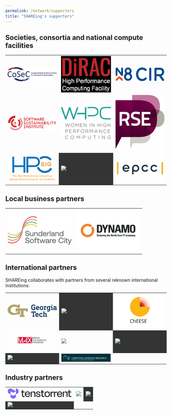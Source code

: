 ```yaml
---
permalink: /network/supporters
title: "SHAREing's supporters"
---
```


## Societies, consortia and national compute facilities

<table border="0">
 <tr>
  <td>
   <a href="https://www.cosec.ac.uk/">
    <img width="200px" src="/assets/logos/CoSeC.png" />
   </a>
  </td>
  <td>
   <a href="https://dirac.ac.uk/">
    <img width="200px" src="/assets/logos/DiRAC.webp" />
   </a>
  </td>
  <td>
   <a href="https://n8cir.org.uk/">
    <img width="200px" src="/assets/logos/N8CIR.png" />
   </a>
  </td>
 </tr>
 <tr>
  <td>
   <a href="https://www.software.ac.uk/">
    <img width="200px" src="/assets/logos/SSI.svg" />
   </a>
  </td>
  <td>
   <a href="https://womeninhpc.org/">
    <img width="200px" src="/assets/logos/WHPC.jpg" />
   </a>
  </td>
  <td>
   <a href="https://society-rse.org/">
    <img width="200px" src="/assets/logos/Soc_RSE.png" />
   </a>
  </td>
 </tr>
 <tr>
  <td>
   <a href="https://hpc-sig.org.uk/">
    <img width="200px" src="/assets/logos/HPC-SIG.png" />
   </a>
  </td>
  <td bgcolor="#343434">
   <a href="https://www.iris.ac.uk/">
    <img width="200px" src="https://www.iris.ac.uk/wp-content/uploads/2019/09/cropped-On-Dark.png" />
   </a>
  </td>
  <td>
   <a href="https://www.epcc.ed.ac.uk">
    <img width="200px" src="/assets/logos/epcc.jpg" />
   </a>
  </td>
 </tr>
</table>



## Local business partners

<table border="0">
 <tr>
  <td>
   <a href="https://www.sunderlandsoftwarecity.com">
    <img width="200px" src="/assets/logos/SunderlandSoftwareCity.png" />
   </a>
  </td>
  <td>
   <a href="https://dynamonortheast.co.uk/">
    <img width="200px" src="/assets/logos/Dynamo.gif" />
   </a>
  </td>
 </tr>
</table>

## International partners 

SHAREing collaborates with partners from several reknown international institutions:

<table border="0">
 <tr>
  <td>
   <a href="https://cse.gatech.edu/">
    <img width="200px" src="/assets/logos/GeorgiaTech.png" />
   </a>
  </td>
  <td bgcolor="#343434">
   <a href="https://www.ecmwf.int/">
    <img width="200px" src="https://www.ecmwf.int/sites/default/files/ECMWF50_Logo_Horizontal_White.png" />
   </a>
  </td>
  <td>
   <a href="https://cheese-coe.eu/">
    <img width="200px" src="/assets/logos/ChEESE.svg" />
   </a>
  </td>
 </tr>
 <tr>
  <td>
   <a href="https://www.max-centre.eu/">
    <img width="200px" src="/assets/logos/MAX-CoE.jpeg" />
   </a>
  </td>
  <td>
   <a href="https://www.cs10.tf.fau.de/">
    <img width="200px" src="https://www.cs10.tf.fau.de/files/2018/04/cropped-LSS-Logo-1.png" />
   </a>
  </td>
  <td bgcolor="#343434">
   <a href="https://casc.org/">
    <img width="200px" src="https://casc.org/wp-content/uploads/2024/06/Logo.svg" />
   </a>
  </td>
 </tr>
 <tr>
  <td bgcolor="#343434">
   <a href="https://home.cern/">
    <img width="200px" src="https://home.cern/sites/default/files/logo/cern-logo.png" />
   </a>
  </td>
  <td>
   <a href="https://crd.lbl.gov/">
    <img width="200px" src="/assets/logos/lbl.png" />
   </a>
  </td>
 </tr>
</table>


## Industry partners

<table border="0">
 <tr>
  <td>
   <a href="https://tenstorrent.com/">
    <img width="200px" src="/assets/logos/tenstorrent.svg" />
   </a>
  </td>
  <td>
   <a href="https://www.nvidia.com">
    <img width="200px" src="https://www.nvidia.com/content/nvidiaGDC/us/en_US/about-nvidia/legal-info/logo-brand-usage/_jcr_content/root/responsivegrid/nv_container_392921705/nv_container/nv_image.coreimg.100.630.png/1703060329053/nvidia-logo-vert.png" />
   </a>
  </td>
  <td bgcolor="#343434">
   <a href="https://www.amd.com">
    <img width="200px" src="https://www.amd.com/content/dam/code/images/header/amd-header-logo.svg" />
   </a>
  </td>
 </tr>
 <tr>
  <td bgcolor="#343434">
   <a href="https://www.linaro.org/">
    <img width="200px" src="https://www.linaro.org/_astro/logo_20Fg4F.webp" />
   </a>
  </td>
 </tr>
 <tr>
 </tr>
 <tr>
 </tr>
 <tr>
 </tr>
</table>







<!--
  
  %
  % Not enlisted as partners
  %
  \includepdf[pages=-]{los/LoS_Linaro.pdf}
  \includepdf[pages=-]{los/LoS_BIOSIT.pdf}
  \includepdf[pages=-]{los/LoS_ClusterVision.pdf}
  \includepdf[pages=-]{los/LoS_Dell.pdf}
  \includepdf[pages=-]{los/LoS_Kaytus.pdf}
  \includepdf[pages=-]{los/LoS_Lenovo.pdf}
  \includepdf[pages=-]{los/LoS_Logicalis.pdf}
  \includepdf[pages=-]{los/LoS_Vast.pdf}
-->
